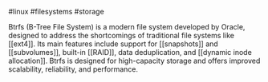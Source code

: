#linux #filesystems #storage

Btrfs (B-Tree File System) is a modern file system developed by Oracle, designed
to address the shortcomings of traditional file systems like [[ext4]]. Its main
features include support for [[snapshots]] and [[subvolumes]], built-in [[RAID]],
data deduplication, and [[dynamic inode allocation]]. Btrfs is designed for
high-capacity storage and offers improved scalability, reliability, and
performance.